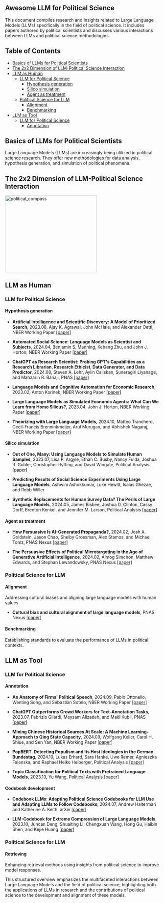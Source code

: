## Awesome LLM for Political Science

This document compiles research and insights related to Large Language Models (LLMs) specifically in the field of political science. It includes papers authored by political scientists and discusses various interactions between LLMs and political science methodologies.

## Table of Contents

- [Basics of LLMs for Political Scientists](#basics-of-llms-for-political-scientists)
- [The 2x2 Dimension of LLM-Political Science Interaction](#the-2x2-dimension-of-llm-political-science-interaction)
- [LLM as Human](#llm-as-human)
  - [LLM for Political Science](#llm-for-political-science)
    - [Hypothesis generation](#hypothesis-generation)
    - [Silico simulation](#silico-simulation)
    - [Agent as treatment](#agent-as-treatment)
  - [Political Science for LLM](#political-science-for-llm)
    - [Alignment](#alignment)
    - [Benchmarking](#benchmarking)
- [LLM as Tool](#llm-as-tool)
  - [LLM for Political Science](#llm-for-political-science-1)
    - [Annotation](#annotation)
## Basics of LLMs for Political Scientists

Large Language Models (LLMs) are increasingly being utilized in political science research. They offer new methodologies for data analysis, hypothesis generation, and simulation of political phenomena.

## The 2x2 Dimension of LLM-Political Science Interaction

<img src="https://github.com/user-attachments/assets/224bb377-e88f-4c7e-919a-02e6ffe09ddc" alt="political_compass" width="300" height="250">

## LLM as Human

### LLM for Political Science
#### Hypothesis generation
- **Artificial Intelligence and Scientific Discovery: A Model of Prioritized Search**, 2023.08, Ajay K. Agrawal, John McHale, and Alexander Oettl, NBER Working Paper [[paper]](https://doi.org/10.3386/w31558)

- **Automated Social Science: Language Models as Scientist and Subjects**, 2024.04, Benjamin S. Manning, Kehang Zhu, and John J. Horton, NBER Working Paper [[paper]](https://doi.org/10.3386/w32381)

- **ChatGPT as Research Scientist: Probing GPT's Capabilities as a Research Librarian, Research Ethicist, Data Generator, and Data Predictor**, 2024.08, Steven A. Lehr, Aylin Caliskan, Suneragiri Liyanage, and Mahzarin R. Banaji, PNAS [[paper]](https://doi.org/10.1073/pnas.2404328121)

- **Language Models and Cognitive Automation for Economic Research**, 2023.02, Anton Korinek, NBER Working Paper [[paper]](https://doi.org/10.3386/w30957)

- **Large Language Models as Simulated Economic Agents: What Can We Learn from Homo Silicus?**, 2023.04, John J. Horton, NBER Working Paper [[paper]](https://doi.org/10.3386/w31122)

- **Theorizing with Large Language Models**, 2024.10, Matteo Tranchero, Cecil-Francis Brenninkmeijer, Arul Murugan, and Abhishek Nagaraj, NBER Working Paper [[paper]](https://doi.org/10.3386/w33033)

#### Silico simulation
- **Out of One, Many: Using Language Models to Simulate Human Samples**, 2023.07, Lisa P. Argyle, Ethan C. Busby, Nancy Fulda, Joshua R. Gubler, Christopher Rytting, and David Wingate, Political Analysis [[paper]](https://doi.org/10.1017/pan.2023.2)

- **Predicting Results of Social Science Experiments Using Large Language Models**, Ashwini Ashokkumar, Luke Hewitt, Isaias Ghezae, and Robb Willer

- **Synthetic Replacements for Human Survey Data? The Perils of Large Language Models**, 2024.05, James Bisbee, Joshua D. Clinton, Cassy Dorff, Brenton Kenkel, and Jennifer M. Larson, Political Analysis [[paper]](https://doi.org/10.1017/pan.2024.5)

#### Agent as treatment

- **How Persuasive Is AI-Generated Propaganda?**, 2024.02, Josh A. Goldstein, Jason Chao, Shelby Grossman, Alex Stamos, and Michael Tomz, PNAS Nexus [[paper]](https://doi.org/10.1093/pnasnexus/pgae034)

- **The Persuasive Effects of Political Microtargeting in the Age of Generative Artificial Intelligence**, 2024.02, Almog Simchon, Matthew Edwards, and Stephan Lewandowsky, PNAS Nexus [[paper]](https://doi.org/10.1093/pnasnexus/pgae035)


### Political Science for LLM
#### Alignment
Addressing cultural biases and aligning large language models with human values.

- **Cultural bias and cultural alignment of large language models**, PNAS Nexus [[paper]](https://doi.org/10.1093/pnasnexus/pgae346)

#### Benchmarking
Establishing standards to evaluate the performance of LLMs in political contexts.

## LLM as Tool

### LLM for Political Science
#### Annotation
- **An Anatomy of Firms' Political Speech**, 2024.09, Pablo Ottonello, Wenting Song, and Sebastian Sotelo, NBER Working Paper [[paper]](https://doi.org/10.3386/w32923)

- **ChatGPT Outperforms Crowd Workers for Text-Annotation Tasks**, 2023.07, Fabrizio Gilardi, Meysam Alizadeh, and Maël Kubli, PNAS [[paper]](https://doi.org/10.1073/pnas.2305016120)

- **Mining Chinese Historical Sources At Scale: A Machine Learning-Approach to Qing State Capacity**, 2024.09, Wolfgang Keller, Carol H. Shiue, and Sen Yan, NBER Working Paper [[paper]](https://doi.org/10.3386/w32982)

- **PopBERT. Detecting Populism and Its Host Ideologies in the German Bundestag**, 2024.10, Lukas Erhard, Sara Hanke, Uwe Remer, Agnieszka Falenska, and Raphael Heiko Heiberger, Political Analysis [[paper]](https://doi.org/10.1017/pan.2024.12)

- **Topic Classification for Political Texts with Pretrained Language Models**, 2023.10, Yu Wang, Political Analysis [[paper]](https://doi.org/10.1017/pan.2023.3)

#### Codebook development
- **Codebook LLMs: Adapting Political Science Codebooks for LLM Use and Adapting LLMs to Follow Codebooks**, 2024.07, Andrew Halterman and Katherine A. Keith, arXiv [[paper]](https://doi.org/10.48550/arXiv.2407.10747)

- **LLM-Codebook for Extreme Compression of Large Language Models**, 2023.10, Juncan Deng, Shuaiting Li, Chengxuan Wang, Hong Gu, Haibin Shen, and Kejie Huang [[paper]](https://openreview.net/forum?id=nMbWsXPUVL¬eId=LZM0alE6f9)

### Political Science for LLM
#### Retrieving
Enhancing retrieval methods using insights from political science to improve model responses.

This structured overview emphasizes the multifaceted interactions between Large Language Models and the field of political science, highlighting both the applications of LLMs in research and the contributions of political science to the development and alignment of these models.
